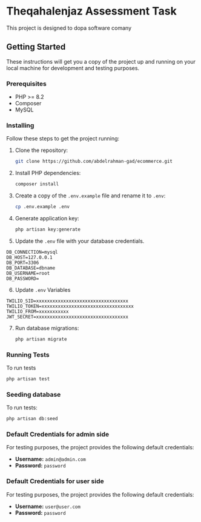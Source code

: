#  Theqahalenjaz Assessment Task

This project is designed to dopa software comany

## Getting Started

These instructions will get you a copy of the project up and running on your local machine for development and testing purposes.

### Prerequisites

- PHP >= 8.2
- Composer
- MySQL

### Installing

Follow these steps to get the project running:

1. Clone the repository:

    ```bash
    git clone https://github.com/abdelrahman-gad/ecommerce.git
    ```

2. Install PHP dependencies:

    ```bash
    composer install
    ```

3. Create a copy of the `.env.example` file and rename it to `.env`:

    ```bash
    cp .env.example .env
    ```

4. Generate application key:

    ```bash
    php artisan key:generate
    ```

5. Update the `.env` file with your database credentials.

```
DB_CONNECTION=mysql
DB_HOST=127.0.0.1
DB_PORT=3306
DB_DATABASE=dbname
DB_USERNAME=root
DB_PASSWORD=
```


6. Update `.env` Variables

```
TWILIO_SID=xxxxxxxxxxxxxxxxxxxxxxxxxxxxxxxxxx
TWILIO_TOKEN=xxxxxxxxxxxxxxxxxxxxxxxxxxxxxxxxxx
TWILIO_FROM=xxxxxxxxxxx
JWT_SECRET=xxxxxxxxxxxxxxxxxxxxxxxxxxxxxxxxxx
```

7. Run database migrations:

    ```bash
    php artisan migrate
    ```

### Running Tests

To run tests

```bash
php artisan test 
```

### Seeding database

To run tests:

```bash
php artisan db:seed
```


### Default Credentials for admin side

For testing purposes, the project provides the following default credentials:

- **Username:** `admin@admin.com`
- **Password:** `password`



### Default Credentials for user side

For testing purposes, the project provides the following default credentials:

- **Username:** `user@user.com`
- **Password:** `password`















